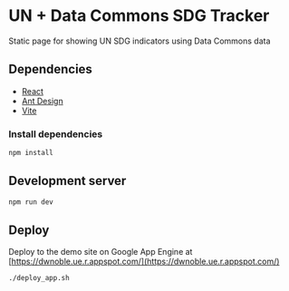 # UN + Data Commons SDG Tracker

Static page for showing UN SDG indicators using Data Commons data

## Dependencies

- [React](https://react.dev/)
- [Ant Design](https://ant.design/)
- [Vite](https://vitejs.dev/)

### Install dependencies

```bash
npm install
```

## Development server

```bash
npm run dev
```

## Deploy

Deploy to the demo site on Google App Engine at [https://dwnoble.ue.r.appspot.com/](https://dwnoble.ue.r.appspot.com/)

```bash
./deploy_app.sh
```
